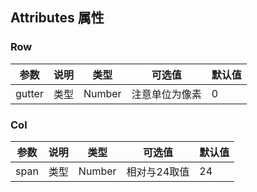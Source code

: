 ## Attributes 属性

### Row

| 参数 | 说明 |类型 |可选值|默认值|
| --- | --- | --- | --- | --- |
|gutter  |类型 |Number|注意单位为像素|0|

### Col

| 参数 | 说明 |类型 |可选值|默认值|
| --- | --- | --- | --- | --- |
|span  |类型 |Number|相对与24取值|24|
